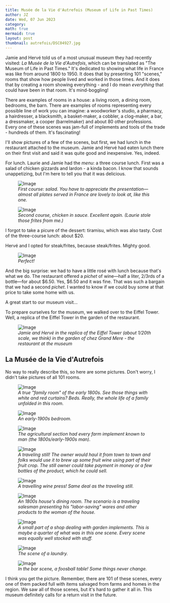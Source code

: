 ```yaml
---
title: Musée de la Vie d'Autrefois (Museum of Life in Past Times)
author: JZ
date: Wed, 07 Jun 2023
category: 
math: true
mermaid: true
layout: post
thumbnail: autrefois/DSC04927.jpg
---
```

Jamie and Hervé told us of a most unusual museum they had recently visited: <em>La Musée de la Vie d'Autrefois</em>, which can be translated as "The Museum of Life in Past Times." It's dedicated to showing what life in France was like from around 1800 to 1950. It does that by presenting 101 "scenes," rooms that show how people lived and worked in those times. And it does that by creating a room showing everything - and I do mean <em>everything</em> that could have been in that room. It's mind-boggling!

There are examples of rooms in a house: a living room, a dining room, bedrooms, the barn. There are examples of rooms representing every possible line of work you can imagine: a woodworker's studio, a pharmacy, a hairdresser, a blacksmith, a basket-maker, a cobbler, a clog-maker, a bar, a dressmaker, a cooper (barrelmaker) and about 80 other professions. Every one of these scenes was jam-full of implements and tools of the trade - hundreds of them. It's fascinating!

I'll show pictures of a few of the scenes, but first, we had lunch in the restaurant attached to the museum. Jamie and Hervé had eaten lunch there on their first visit and said it was quite good and inexpensive. Yes, indeed.
 
For lunch. Laurie and Jamie had the <em>menu</em>: a three course lunch. First was a salad of chicken gizzards and lardon - a kinda bacon. I know that sounds unappetizing, but I'm here to tell you that it was delicious.
<figure class = "landscape" >
	<img src="{{ "autrefois/IMG_5611.jpg" | prepend: site.imageurl | prepend: site.baseurl | prepend: site.url }}" alt="Image" />
	<figcaption><em>First course: salad. You have to appreciate the presentation&mdash;almost all plates served in France are lovely to look at, like this one.</em></figcaption>
</figure>
<figure class = "landscape" >
	<img src="{{ "autrefois/IMG_5612.jpg"" | prepend: site.imageurl | prepend: site.baseurl | prepend: site.url }}" alt="Image" />
	<figcaption><em>Second course, chicken in sauce. Excellent again. (Laurie stole those frites from me.)</em></figcaption>
</figure>
I forgot to take a picure of the dessert: tiramisu, which was also tasty. Cost of the three-course lunch: about $20.

Hervé and I opted for steak/frites, because steak/frites. Mighty good.
<figure class = "landscape" >
	<img src="{{ "autrefois/IMG_5613.jpg"" | prepend: site.imageurl | prepend: site.baseurl | prepend: site.url }}" alt="Image" />
	<figcaption><em>Perfect!</em></figcaption>
</figure>
And the big surprise: we had to have a little rosé with lunch because that's what we do. The restaurant offered a <em>pichet</em> of wine&mdash;half a liter, 2/3rds of a bottle&mdash;for about $6.50. Yes, $6.50 and it was fine. That was such a bargain that we had a second <em>pichet</em>. I wanted to know if we could buy some at that price to take some home with us.

A great start to our museum visit...

To prepare ourselves for the museum, we walked over to the Eiffel Tower. Well, a replica of the Eiffel Tower in the garden of the restaurant.
<figure class = "portrait" >
	<img src="{{ "autrefois/DSC04896.jpg" | prepend: site.imageurl | prepend: site.baseurl | prepend: site.url }}" alt="Image" />
	<figcaption><em>Jamie and Hervé in the replica of the Eiffel Tower (about 1/20th scale, we think) in the garden of chez Grand Mere - the restaurant at the museum</em></figcaption>
</figure>

<h2>La Musée de la Vie d'Autrefois</h2>
No way to really describe this, so here are some pictures. Don't worry, I didn't take pictures of all 101 rooms.

<figure class = "landscape" >
	<img src="{{ "autrefois/DSC04901.jpg" | prepend: site.imageurl | prepend: site.baseurl | prepend: site.url }}" alt="Image" />
	<figcaption><em>A true "family room" of the early 1800s. See those things with white and red curtains? Beds. Really, the whole life of a family unfolded in this room.</em></figcaption>
</figure>


<figure class = "landscape" >
	<img src="{{ "autrefois/DSC04927.jpg" | prepend: site.imageurl | prepend: site.baseurl | prepend: site.url }}" alt="Image" />
	<figcaption><em>An early-1900s bedroom. </em></figcaption>
</figure>

<figure class = "landscape" >
	<img src="{{ "autrefois/DSC04905.jpg" | prepend: site.imageurl | prepend: site.baseurl | prepend: site.url }}" alt="Image" />
	<figcaption><em>The agricultural section had every farm implement known to man (the 1800s/early-1900s  man). </em></figcaption>
</figure>
<figure class = "landscape" >
	<img src="{{ "autrefois/DSC04910.jpg" | prepend: site.imageurl | prepend: site.baseurl | prepend: site.url }}" alt="Image" />
	<figcaption><em>A traveling still! The owner would haul it from town to town and folks would use it to brew up some fruit wine using part of their fruit crop. The still owner could take payment in money or a few bottles of the product, which he could sell.  </em></figcaption>
</figure>

<figure class = "landscape" >
	<img src="{{ "autrefois/DSC04913.jpg" | prepend: site.imageurl | prepend: site.baseurl | prepend: site.url }}" alt="Image" />
	<figcaption><em>A travelling wine press! Same deal as the traveling still.  </em></figcaption>
</figure>

<figure class = "landscape" >
	<img src="{{ "autrefois/DSC04916.jpg" | prepend: site.imageurl | prepend: site.baseurl | prepend: site.url }}" alt="Image" />
	<figcaption><em>An 1800s house's dining room. The scenario is a traveling salesman presenting his "labor-saving" wares and other products to the woman of the house. </em></figcaption>
</figure>


<figure class = "landscape" >
	<img src="{{ "autrefois/DSC04920.jpg" | prepend: site.imageurl | prepend: site.baseurl | prepend: site.url }}" alt="Image" />
	<figcaption><em>A small part of a shop dealing with garden implements. This is maybe a quarter of what was in this one scene. Every scene was equally well stocked with stuff.</em></figcaption>
</figure>

<figure class = "landscape" >
	<img src="{{ "autrefois/DSC04922.jpg" | prepend: site.imageurl | prepend: site.baseurl | prepend: site.url }}" alt="Image" />
	<figcaption><em>The scene of a laundry.  </em></figcaption>
</figure>

<figure class = "landscape" >
	<img src="{{ "autrefois/DSC04928.jpg" | prepend: site.imageurl | prepend: site.baseurl | prepend: site.url }}" alt="Image" />
	<figcaption><em>In the bar scene, a foosball table! Some things never change.</em></figcaption>
</figure>

I think you get the picture. Remember, there are 101 of these scenes, every one of them packed full with items salvaged from farms and homes in the region. We saw all of those scenes, but it's hard to gather it all in. This museum definitely calls for a return visit in the future. 